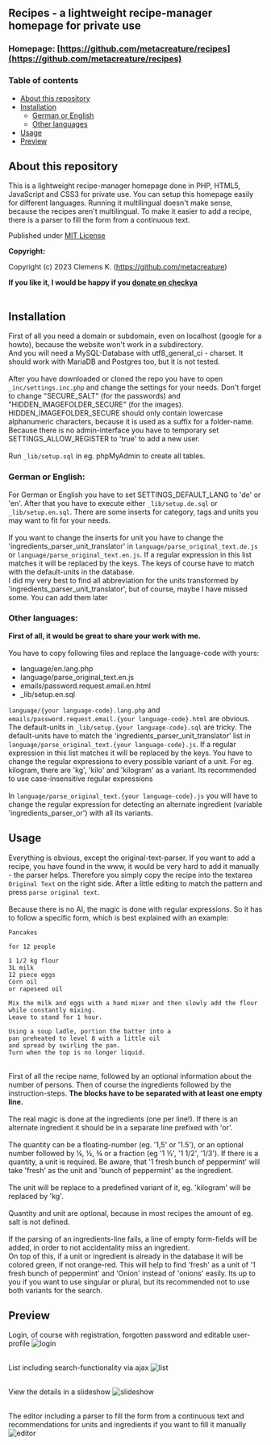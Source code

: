 ## Recipes - a lightweight recipe-manager homepage for private use 

### Homepage: [https://github.com/metacreature/recipes](https://github.com/metacreature/recipes)

### Table of contents
- [About this repository](#about-this-repository)
- [Installation](#installation)
  - [German or English](#german-or-english)
  - [Other languages](#other-languages)
- [Usage](#usage)
- [Preview](#preview)


## About this repository
This is a lightweight recipe-manager homepage done in PHP, HTML5, JavaScript and CSS3 for private use.
You can setup this homepage easily for different languages. Running it multilingual doesn't make sense, because the recipes aren't multilingual. To make it easier to add a recipe, there is a parser to fill the form from a continuous text.

Published under [MIT License](https://choosealicense.com/licenses/mit/)

**Copyright:**

Copyright (c) 2023 Clemens K. (https://github.com/metacreature)

**If you like it, I would be happy if you  [donate on checkya](https://checkya.com/1hhp2cpit9eha/payme)**<br /><br />

## Installation
First of all you need a domain or subdomain, even on localhost (google for a howto), because the website won't work in a subdirectory.<br />
And you will need a MySQL-Database with utf8_general_ci - charset. It should work with MariaDB and Postgres too, but it is not tested.<br /><br />
After you have downloaded or cloned the repo you have to open `_inc/settings.inc.php` and change the settings for your needs.
Don't forget to change "SECURE_SALT" (for the passwords) and "HIDDEN_IMAGEFOLDER_SECURE" (for the images). HIDDEN_IMAGEFOLDER_SECURE should only contain lowercase alphanumeric characters, because it is used as a suffix for a folder-name.<br />
Because there is no admin-interface you have to temporary set SETTINGS_ALLOW_REGISTER to 'true' to add a new user.<br /><br />
Run `_lib/setup.sql` in eg. phpMyAdmin to create all tables.

### German or English:
For German or English you have to set SETTINGS_DEFAULT_LANG to 'de' or 'en'. After that you have to execute either `_lib/setup.de.sql` or `_lib/setup.en.sql`. There are some inserts for category, tags and units you may want to fit for your needs. <br /><br />
If you want to change the inserts for unit you have to change the 'ingredients_parser_unit_translator' in `language/parse_original_text.de.js` or `language/parse_original_text.en.js`. If a regular expression in this list matches it will be replaced by the keys. The keys of course have to match with the default-units in the database.<br />
I did my very best to find all abbreviation for the units transformed by 'ingredients_parser_unit_translator', but of course, maybe I have missed some. You can add them later

### Other languages:
**First of all, it would be great to share your work with me.**<br /><br />
You have to copy following files and replace the language-code with yours:
- language/en.lang.php
- language/parse_original_text.en.js
- emails/password.request.email.en.html
- _lib/setup.en.sql

`language/{your language-code}.lang.php` and `emails/password.request.email.{your language-code}.html` are obvious.<br />
The default-units in `_lib/setup.{your language-code}.sql` are tricky. The default-units have to match the 'ingredients_parser_unit_translator' list in `language/parse_original_text.{your language-code}.js`. If a regular expression in this list matches it will be replaced by the keys. You have to change the regular expressions to every possible variant of a unit. For eg. kilogram, there are 'kg', 'kilo' and 'kilogram' as a variant. Its recommended to use case-insensitive regular expressions<br /><br />
In `language/parse_original_text.{your language-code}.js` you will have to change the regular expression for detecting an alternate ingredient (variable 'ingredients_parser_or') with all its variants.


## Usage
Everything is obvious, except the original-text-parser. If you want to add a recipe, you have found in the www, it would be very hard to add it manually - the parser helps. Therefore you simply copy the recipe into the textarea `Original Text` on the right side. After a little editing to match the pattern and press `parse original text`. <br /><br />
Because there is no AI, the magic is done with regular expressions. So it has to follow a specific form, which is best explained with an example:
```
Pancakes

for 12 people

1 1/2 kg flour
3L milk
12 piece eggs
Corn oil
or rapeseed oil

Mix the milk and eggs with a hand mixer and then slowly add the flour
while constantly mixing.
Leave to stand for 1 hour.

Using a soup ladle, portion the batter into a 
pan preheated to level 8 with a little oil 
and spread by swirling the pan. 
Turn when the top is no longer liquid.
```
<br />
First of all the recipe name, followed by an optional information about the number of persons. Then of course the ingredients followed by the instruction-steps.
<b>The blocks have to be separated with at least one empty line.</b><br /><br />
The real magic is done at the ingredients (one per line!). If there is an alternate ingredient it should be in a separate line prefixed with 'or'.<br /><br /> 
The quantity can be a floating-number (eg. '1,5' or '1.5'), or an optional number followed by ¼, ½, ¾ or a fraction (eg '1 ½', '1 1/2', '1/3'). If there is a quantity, a unit is required. Be aware, that '1 fresh bunch of peppermint' will take 'fresh' as the unit and 'bunch of peppermint' as the ingredient.<br /><br />
The unit will be replace to a predefined variant of it, eg. 'kilogram' will be replaced by 'kg'.<br /><br />
Quantity and unit are optional, because in most recipes the amount of eg. salt is not defined.<br /><br />
If the parsing of an ingredients-line fails, a line of empty form-fields will be added, in order to not accidentality miss an ingredient.<br />On top of this, if a unit or ingredient is already in the database it will be colored green, if not orange-red. This will help to find 'fresh' as a unit of '1 fresh bunch of peppermint' and 'Onion' instead of 'onions' easily. Its up to you if you want to use singular or plural, but its recommended not to use both variants for the search.



## Preview

Login, of course with registration, forgotten password and editable user-profile
![login](docs/login.png)<br /><br />

List including search-functionality via ajax
![list](docs/list.png)<br /><br />

View the details in a slideshow
![slideshow](docs/slideshow.png)<br /><br />

The editor including a parser to fill the form from a continuous text and recommendations for units and ingredients if you want to fill it manually
![editor](docs/editor.png)<br /><br />
